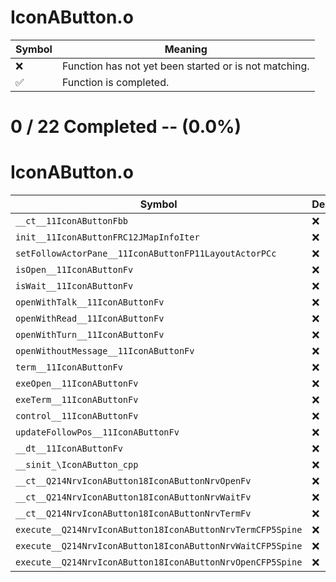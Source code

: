 # IconAButton.o
| Symbol | Meaning 
| ------------- | ------------- 
| :x: | Function has not yet been started or is not matching. 
| :white_check_mark: | Function is completed. 


# 0 / 22 Completed -- (0.0%)
# IconAButton.o
| Symbol | Decompiled? |
| ------------- | ------------- |
| `__ct__11IconAButtonFbb` | :x: |
| `init__11IconAButtonFRC12JMapInfoIter` | :x: |
| `setFollowActorPane__11IconAButtonFP11LayoutActorPCc` | :x: |
| `isOpen__11IconAButtonFv` | :x: |
| `isWait__11IconAButtonFv` | :x: |
| `openWithTalk__11IconAButtonFv` | :x: |
| `openWithRead__11IconAButtonFv` | :x: |
| `openWithTurn__11IconAButtonFv` | :x: |
| `openWithoutMessage__11IconAButtonFv` | :x: |
| `term__11IconAButtonFv` | :x: |
| `exeOpen__11IconAButtonFv` | :x: |
| `exeTerm__11IconAButtonFv` | :x: |
| `control__11IconAButtonFv` | :x: |
| `updateFollowPos__11IconAButtonFv` | :x: |
| `__dt__11IconAButtonFv` | :x: |
| `__sinit_\IconAButton_cpp` | :x: |
| `__ct__Q214NrvIconAButton18IconAButtonNrvOpenFv` | :x: |
| `__ct__Q214NrvIconAButton18IconAButtonNrvWaitFv` | :x: |
| `__ct__Q214NrvIconAButton18IconAButtonNrvTermFv` | :x: |
| `execute__Q214NrvIconAButton18IconAButtonNrvTermCFP5Spine` | :x: |
| `execute__Q214NrvIconAButton18IconAButtonNrvWaitCFP5Spine` | :x: |
| `execute__Q214NrvIconAButton18IconAButtonNrvOpenCFP5Spine` | :x: |
